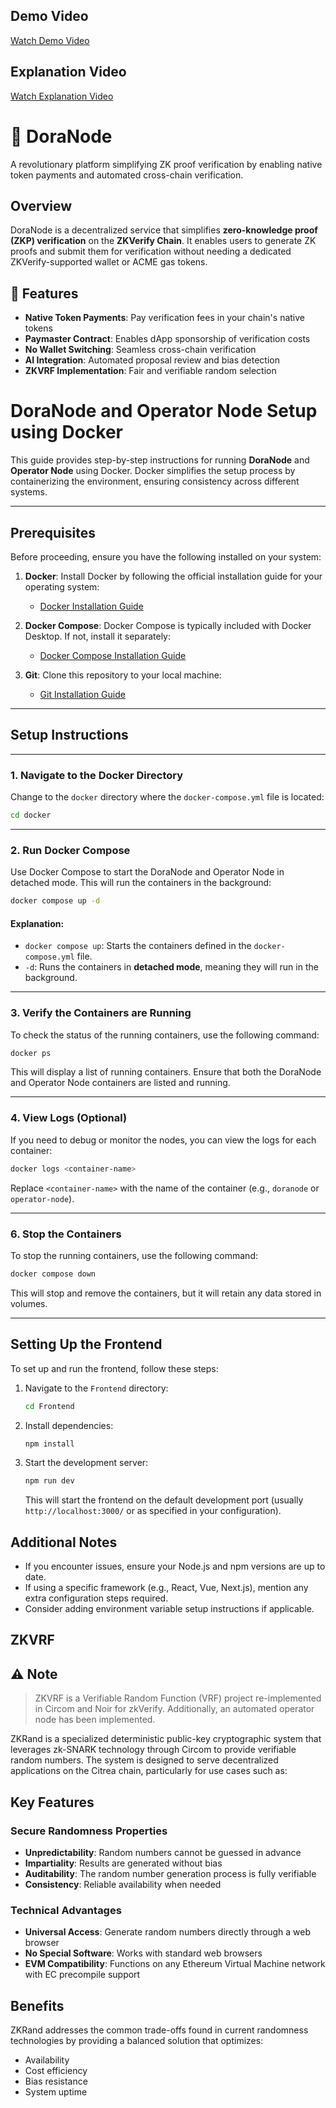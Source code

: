 ## Demo Video
[Watch Demo Video](https://youtu.be/tQPaPGo0pyA)

## Explanation Video
[Watch Explanation Video](https://youtu.be/3EEa9kmQEhg)

# 🚀 DoraNode

A revolutionary platform simplifying ZK proof verification by enabling native token payments and automated cross-chain verification.

## Overview
DoraNode is a decentralized service that simplifies **zero-knowledge proof (ZKP) verification** on the **ZKVerify Chain**. It enables users to generate ZK proofs and submit them for verification without needing a dedicated ZKVerify-supported wallet or ACME gas tokens.

## 🌟 Features

- **Native Token Payments**: Pay verification fees in your chain's native tokens
- **Paymaster Contract**: Enables dApp sponsorship of verification costs
- **No Wallet Switching**: Seamless cross-chain verification
- **AI Integration**: Automated proposal review and bias detection
- **ZKVRF Implementation**: Fair and verifiable random selection


# DoraNode and Operator Node Setup using Docker

This guide provides step-by-step instructions for running **DoraNode** and **Operator Node** using Docker. Docker simplifies the setup process by containerizing the environment, ensuring consistency across different systems.

---

## Prerequisites

Before proceeding, ensure you have the following installed on your system:

1. **Docker**: Install Docker by following the official installation guide for your operating system:
   - [Docker Installation Guide](https://docs.docker.com/get-docker/)
   
2. **Docker Compose**: Docker Compose is typically included with Docker Desktop. If not, install it separately:
   - [Docker Compose Installation Guide](https://docs.docker.com/compose/install/)

3. **Git**: Clone this repository to your local machine:
   - [Git Installation Guide](https://git-scm.com/book/en/v2/Getting-Started-Installing-Git)

---

## Setup Instructions


---

### 1. Navigate to the Docker Directory
Change to the `docker` directory where the `docker-compose.yml` file is located:

```bash
cd docker
```

---

### 2. Run Docker Compose
Use Docker Compose to start the DoraNode and Operator Node in detached mode. This will run the containers in the background:

```bash
docker compose up -d
```

#### Explanation:
- `docker compose up`: Starts the containers defined in the `docker-compose.yml` file.
- `-d`: Runs the containers in **detached mode**, meaning they will run in the background.

---

### 3. Verify the Containers are Running
To check the status of the running containers, use the following command:

```bash
docker ps
```

This will display a list of running containers. Ensure that both the DoraNode and Operator Node containers are listed and running.

---

### 4. View Logs (Optional)
If you need to debug or monitor the nodes, you can view the logs for each container:

```bash
docker logs <container-name>
```

Replace `<container-name>` with the name of the container (e.g., `doranode` or `operator-node`).

---

### 6. Stop the Containers
To stop the running containers, use the following command:

```bash
docker compose down
```

This will stop and remove the containers, but it will retain any data stored in volumes.

---


## Setting Up the Frontend
To set up and run the frontend, follow these steps:

1. Navigate to the `Frontend` directory:
   ```sh
   cd Frontend
   ```

2. Install dependencies:
   ```sh
   npm install
   ```

3. Start the development server:
   ```sh
   npm run dev
   ```

   This will start the frontend on the default development port (usually `http://localhost:3000/` or as specified in your configuration).

## Additional Notes
- If you encounter issues, ensure your Node.js and npm versions are up to date.
- If using a specific framework (e.g., React, Vue, Next.js), mention any extra configuration steps required.
- Consider adding environment variable setup instructions if applicable.





## ZKVRF
## ⚠️  Note
>  ZKVRF is a Verifiable Random Function (VRF) project re-implemented in Circom and Noir for zkVerify. Additionally, an automated operator node has been implemented.

ZKRand is a specialized deterministic public-key cryptographic system that leverages zk-SNARK technology through Circom to provide verifiable random numbers. The system is designed to serve decentralized applications on the Citrea chain, particularly for use cases such as:


## Key Features

### Secure Randomness Properties

- **Unpredictability**: Random numbers cannot be guessed in advance
- **Impartiality**: Results are generated without bias
- **Auditability**: The random number generation process is fully verifiable
- **Consistency**: Reliable availability when needed

### Technical Advantages

- **Universal Access**: Generate random numbers directly through a web browser
- **No Special Software**: Works with standard web browsers
- **EVM Compatibility**: Functions on any Ethereum Virtual Machine network with EC precompile support

## Benefits

ZKRand addresses the common trade-offs found in current randomness technologies by providing a balanced solution that optimizes:

- Availability
- Cost efficiency
- Bias resistance
- System uptime


